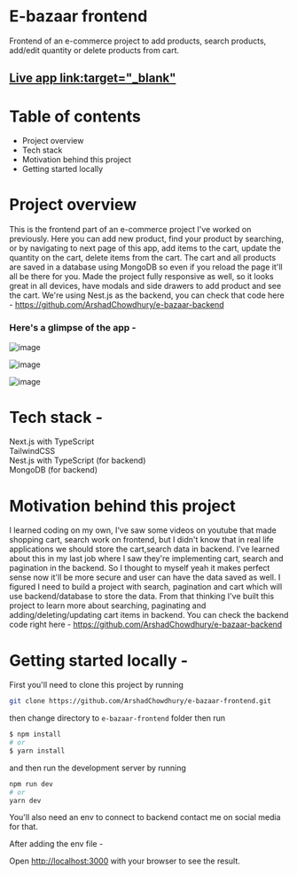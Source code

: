 
# E-bazaar frontend

Frontend of an e-commerce project to add products, search products, add/edit quantity or delete products from cart.

## [Live app link:target="_blank"](https://e-bazaar-by-arshad.netlify.app/)

# Table of contents

- Project overview
- Tech stack
- Motivation behind this project
- Getting started locally

# Project overview

This is the frontend part of an e-commerce project I've worked on previously. Here you can add new product, find your product by searching, or by navigating to next page of this app, add items to the cart, update the quantity on the cart, delete items from the cart.
The cart and all products are saved in a database using MongoDB so even if you reload the page it'll all be there for you. Made the project fully responsive as well, so it looks great in all devices, have modals and side drawers to add product and see the cart. We're using Nest.js as the backend, you can check that code here - https://github.com/ArshadChowdhury/e-bazaar-backend

### Here's a glimpse of the app -

![image](https://github.com/ArshadChowdhury/e-bazaar-frontend/assets/86738490/d356b8ca-0190-47fd-badd-15b4927ee7cd)

![image](https://github.com/ArshadChowdhury/e-bazaar-frontend/assets/86738490/1563c571-26e9-4351-bf45-2dc33e04eeb9)

![image](https://github.com/ArshadChowdhury/e-bazaar-frontend/assets/86738490/6403112c-b39f-4cbc-b0eb-cb30d375cfde)

# Tech stack - 

Next.js with TypeScript <br>
TailwindCSS <br>
Nest.js with TypeScript (for backend) <br>
MongoDB (for backend) <br>

# Motivation behind this project

I learned coding on my own, I've saw some videos on youtube that made shopping cart, search work on frontend, but I didn't know that in real life applications we should store the cart,search data in backend. I've learned about this in my last job where I saw they're implementing cart, search and pagination in the backend. So I thought to myself yeah it makes perfect sense now it'll be more secure and user can have the data saved as well. I figured I need to build a project with search, pagination and cart which will use backend/database to store the data. From that thinking I've built this project to learn more about searching, paginating and adding/deleting/updating cart items in backend. You can check the backend code right here - https://github.com/ArshadChowdhury/e-bazaar-backend

# Getting started locally - 

First you'll need to clone this project by running

```bash
git clone https://github.com/ArshadChowdhury/e-bazaar-frontend.git
```
then change directory to ```e-bazaar-frontend``` folder then run

```bash
$ npm install
# or 
$ yarn install
```
and then run the development server by running

```bash
npm run dev
# or
yarn dev
```

You'll also need an env to connect to backend contact me on social media for that. 

After adding the env file -

Open [http://localhost:3000](http://localhost:3000) with your browser to see the result.




